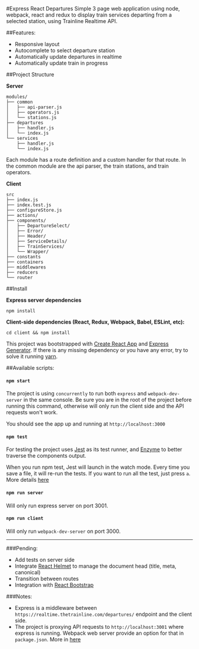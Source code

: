 #Express React Departures
Simple 3 page web application using node, webpack, react and redux to display train services departing from a selected station, using Trainline Realtime API.

##Features:

 - Responsive layout
 - Autocomplete to select departure station
 - Automatically update departures in realtime
 - Automatically update train in progress

##Project Structure

**Server**

	modules/
	├── common
	│   ├── api-parser.js
	│   ├── operators.js
	│   └── stations.js
	├── departures
	│   ├── handler.js
	│   └── index.js
	└── services
	    ├── handler.js
	    └── index.js


Each module has a route definition and a custom handler for that route. In the common module are the api parser, the train stations, and train operators.

**Client**

	src
	├── index.js
	├── index.test.js
	├── configureStore.js
	├── actions/
	├── components/
	│   ├── DepartureSelect/
	│   ├── Error/
	│   ├── Header/
	│   ├── ServiceDetails/
	│   ├── TrainServices/
	│   └── Wrapper/
	├── constants
	├── containers
	├── middlewares
	├── reducers
	└── router


##Install

**Express server dependencies**

`npm install`

**Client-side dependencies (React, Redux, Webpack, Babel, ESLint, etc):**

`cd client && npm install`

This project was bootstrapped with [Create React App](https://github.com/facebookincubator/create-react-app) and [Express Generator](https://expressjs.com/en/starter/generator.html). If there is any missing dependency or you have any error, try to solve it running [yarn](https://yarnpkg.com/en/docs/install).

##Available scripts:

#### `npm start`

The project is using `concurrently` to run both `express` and `webpack-dev-server` in the same console. Be sure you are in the root of the project before running this command, otherwise will only run the client side and the API requests won't work.

You should see the app up and running at `http://localhost:3000`

#### `npm test`

For testing the project uses [Jest](https://facebook.github.io/jest/) as its test runner, and [Enzyme](http://airbnb.io/enzyme/) to better traverse the components output. 

When you run npm test, Jest will launch in the watch mode. Every time you save a file, it will re-run the tests. If you want to run all the test, just press `a`. More details [here](https://github.com/facebookincubator/create-react-app/blob/master/packages/react-scripts/template/README.md#running-tests)

#### `npm run server`

Will only run express server on port 3001.

#### `npm run client`

Will only run `webpack-dev-server` on port 3000.

-----------------

###Pending:
 - Add tests on server side
 - Integrate [React Helmet](https://github.com/nfl/react-helmet) to manage the document head (title, meta, canonical)
 - Transition between routes
 - Integration with [React Bootstrap](https://react-bootstrap.github.io/)

###Notes:
 - Express is a middleware between `https://realtime.thetrainline.com/departures/` endpoint and the client side.
 - The project is proxying API requests to `http://localhost:3001` where express is running. Webpack web server provide an option for that in `package.json`. More in [here](https://github.com/facebookincubator/create-react-app/blob/master/packages/react-scripts/template/README.md#proxying-api-requests-in-development)

